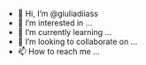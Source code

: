 - 👋 Hi, I’m @giuliadiiass
- 👀 I’m interested in ...
- 🌱 I’m currently learning ...
- 💞️ I’m looking to collaborate on ...
- 📫 How to reach me ...

<!---
giuliadiiass/giuliadiiass is a ✨ special ✨ repository because its `README.md` (this file) appears on your GitHub profile.
You can click the Preview link to take a look at your changes.
--->
